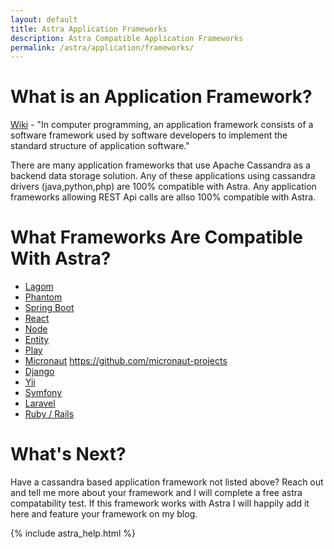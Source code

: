 ```yaml
---
layout: default
title: Astra Application Frameworks
description: Astra Compatible Application Frameworks
permalink: /astra/application/frameworks/
---
```


# What is an Application Framework?

[Wiki](https://en.wikipedia.org/wiki/Application_framework) - "In computer programming, an application framework consists of a software framework used by software developers to implement the standard structure of application software."

There are many application frameworks that use Apache Cassandra as a backend data storage solution.  Any of these applications using cassandra drivers (java,python,php) are 100% compatible with Astra. Any application frameworks allowing REST Api calls are allso 100% compatible with Astra.

# What Frameworks Are Compatible With Astra?

* [Lagom](https://www.lagomframework.com/)
* [Phantom](https://outworkers.github.io/phantom/)
* [Spring Boot](https://spring.io/projects/spring-data-cassandra)
* [React](https://reactjs.org/)
* [Node](https://nodejs.org/en/)
* [Entity](https://docs.microsoft.com/en-us/ef/)
* [Play](https://www.playframework.com/)
* [Micronaut](https://micronaut.io/) https://github.com/micronaut-projects
* [Django](https://www.djangoproject.com/)
* [Yii](https://www.yiiframework.com/)
* [Symfony](https://symfony.com/)
* [Laravel](https://laravel.com/)
* [Ruby / Rails](https://rubyonrails.org/)

# What's Next?

Have a cassandra based application framework not listed above?  Reach out and tell me more about your framework and I will complete a free astra compatability test.  If this framework works with Astra I will happily add it here and feature your framework on my blog. 

{% include astra_help.html %}